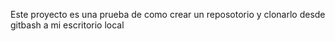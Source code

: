Este proyecto es una prueba de como crear un reposotorio y clonarlo desde gitbash a mi escritorio local

